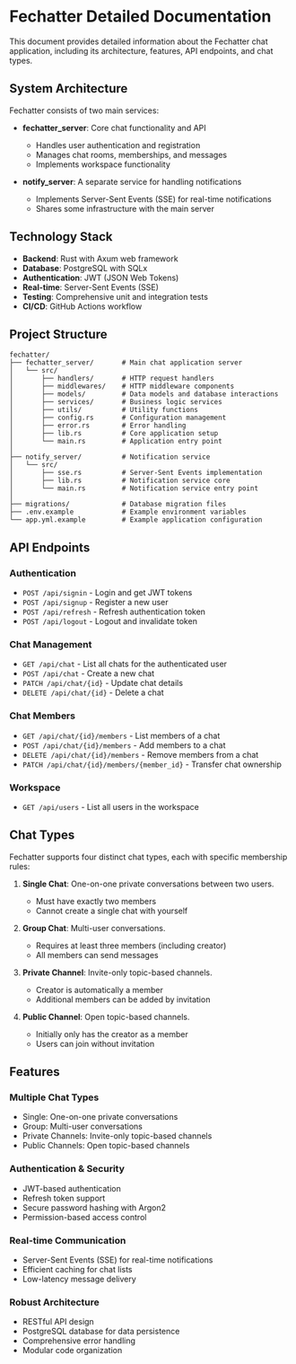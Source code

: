 # Fechatter Detailed Documentation

This document provides detailed information about the Fechatter chat application, including its architecture, features, API endpoints, and chat types.

## System Architecture

Fechatter consists of two main services:

- **fechatter_server**: Core chat functionality and API
  - Handles user authentication and registration
  - Manages chat rooms, memberships, and messages
  - Implements workspace functionality

- **notify_server**: A separate service for handling notifications
  - Implements Server-Sent Events (SSE) for real-time notifications
  - Shares some infrastructure with the main server

## Technology Stack

- **Backend**: Rust with Axum web framework
- **Database**: PostgreSQL with SQLx
- **Authentication**: JWT (JSON Web Tokens)
- **Real-time**: Server-Sent Events (SSE)
- **Testing**: Comprehensive unit and integration tests
- **CI/CD**: GitHub Actions workflow

## Project Structure

```
fechatter/
├── fechatter_server/       # Main chat application server
│   └── src/
│       ├── handlers/       # HTTP request handlers
│       ├── middlewares/    # HTTP middleware components
│       ├── models/         # Data models and database interactions
│       ├── services/       # Business logic services
│       ├── utils/          # Utility functions
│       ├── config.rs       # Configuration management
│       ├── error.rs        # Error handling
│       ├── lib.rs          # Core application setup
│       └── main.rs         # Application entry point
│
├── notify_server/          # Notification service
│   └── src/
│       ├── sse.rs          # Server-Sent Events implementation
│       ├── lib.rs          # Notification service core
│       └── main.rs         # Notification service entry point
│
├── migrations/             # Database migration files
├── .env.example            # Example environment variables
└── app.yml.example         # Example application configuration
```

## API Endpoints

### Authentication
- `POST /api/signin` - Login and get JWT tokens
- `POST /api/signup` - Register a new user
- `POST /api/refresh` - Refresh authentication token
- `POST /api/logout` - Logout and invalidate token

### Chat Management
- `GET /api/chat` - List all chats for the authenticated user
- `POST /api/chat` - Create a new chat
- `PATCH /api/chat/{id}` - Update chat details
- `DELETE /api/chat/{id}` - Delete a chat

### Chat Members
- `GET /api/chat/{id}/members` - List members of a chat
- `POST /api/chat/{id}/members` - Add members to a chat
- `DELETE /api/chat/{id}/members` - Remove members from a chat
- `PATCH /api/chat/{id}/members/{member_id}` - Transfer chat ownership

### Workspace
- `GET /api/users` - List all users in the workspace

## Chat Types

Fechatter supports four distinct chat types, each with specific membership rules:

1. **Single Chat**: One-on-one private conversations between two users.
   - Must have exactly two members
   - Cannot create a single chat with yourself

2. **Group Chat**: Multi-user conversations.
   - Requires at least three members (including creator)
   - All members can send messages

3. **Private Channel**: Invite-only topic-based channels.
   - Creator is automatically a member
   - Additional members can be added by invitation

4. **Public Channel**: Open topic-based channels.
   - Initially only has the creator as a member
   - Users can join without invitation

## Features

### Multiple Chat Types
- Single: One-on-one private conversations
- Group: Multi-user conversations
- Private Channels: Invite-only topic-based channels
- Public Channels: Open topic-based channels

### Authentication & Security
- JWT-based authentication
- Refresh token support
- Secure password hashing with Argon2
- Permission-based access control

### Real-time Communication
- Server-Sent Events (SSE) for real-time notifications
- Efficient caching for chat lists
- Low-latency message delivery

### Robust Architecture
- RESTful API design
- PostgreSQL database for data persistence
- Comprehensive error handling
- Modular code organization